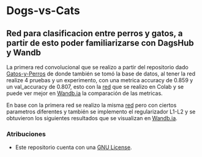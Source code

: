 # Dogs-vs-Cats
Red para clasificacion entre perros y gatos, a partir de esto poder familiarizarse con DagsHub y Wandb
---

La primera red convolucional que se realizo a partir del repositorio dado [Gatos-y-Perros](https://dagshub.com/jorgevc/Gatos-y-Perros.git) de donde también se tomó la base de datos, al tener la red realize 4 pruebas y un experimento, con una metrica accuracy de 0.859 y un val_accuracy de 0.807, esto con la [red](https://github.com/Jeremy-22/Dogs-vs-Cats/blob/main/RedConv2.ipynb) que se realizo en Colab y se puede ver mejor en [Wandb.ia](https://wandb.ai/jeryrangmart/DogsvsCats/workspace?workspace=user-jeryrangmart) la comparación de las metricas.


En base con la primera red se realizo la misma [red](https://github.com/Jeremy-22/Dogs-vs-Cats/blob/main/RedConv2D.ipynb) pero con ciertos parametros diferentes y también se implemento el regularizador L1-L2 y se obtuvieron los siguientes resultados que se visualizan en [Wandb.ia](https://wandb.ai/jeryrangmart/Dogs-cats/workspace?workspace=user-jeryrangmart).

### Atribuciones

- Este repositorio cuenta con una  [GNU License](https://github.com/Jeremy-22/RN/blob/main/LICENSE).